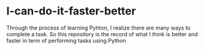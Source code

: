 # I-can-do-it-faster-better
Through the process of learning Pyhton, I realize there are many ways to complete a task. So this repository is the record of what I think is better and faster in term of performing tasks using Python 
